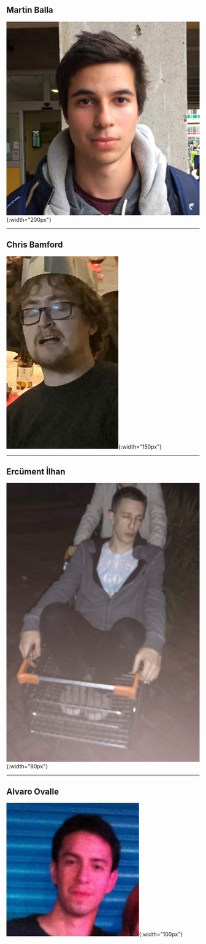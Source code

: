 ## Martin Balla

![](martin.png){:width="200px"}
<!--<img src=".png" width="75">-->

---

## Chris Bamford

![](bamford.jpg){:width="150px"}

---

## Ercüment İlhan

![](ercument.jpg){:width="80px"}

---

## Alvaro Ovalle

![](alvaro.jpg){:width="100px"}
